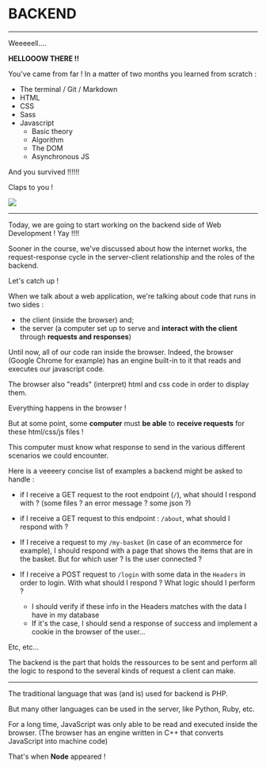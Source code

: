 # BACKEND

---

Weeeeell....

**HELLOOOW THERE !!**

You've came from far !
In a matter of two months you learned from scratch :

- The terminal / Git / Markdown
- HTML
- CSS
- Sass
- Javascript
  - Basic theory
  - Algorithm
  - The DOM
  - Asynchronous JS

And you survived !!!!!!

Claps to you !

![](https://media.giphy.com/media/Z7DaJ3vjTBWsE/giphy.gif)

---

Today, we are going to start working on the backend side of Web Development ! Yay !!!!

Sooner in the course, we've discussed about how the internet works, the request-response cycle in the server-client relationship and the roles of the backend.

Let's catch up !

When we talk about a web application, we're talking about code that runs in two sides :

- the client (inside the browser) and;
- the server (a computer set up to serve and **interact with the client** through **requests and responses**)

Until now, all of our code ran inside the browser. Indeed, the browser (Google Chrome for example) has an engine built-in to it that reads and executes our javascript code.

The browser also "reads" (interpret) html and css code in order to display them.

Everything happens in the browser !

But at some point, some **computer** must **be able** to **receive requests** for these html/css/js files !

This computer must know what response to send in the various different scenarios we could encounter.

Here is a veeeery concise list of examples a backend might be asked to handle :

- if I receive a GET request to the root endpoint (`/`), what should I respond with ? (some files ? an error message ? some json ?)

- if I receive a GET request to this endpoint : `/about`, what should I respond with ?

- If I receive a request to my `/my-basket` (in case of an ecommerce for example), I should respond with a page that shows the items that are in the basket. But for which user ? Is the user connected ?

- If I receive a POST request to `/login` with some data in the `Headers` in order to login. With what should I respond ? What logic should I perform ?

  - I should verify if these info in the Headers matches with the data I have in my database
  - If it's the case, I should send a response of success and implement a cookie in the browser of the user...

Etc, etc...

The backend is the part that holds the ressources to be sent and perform all the logic to respond to the several kinds of request a client can make.

---

The traditional language that was (and is) used for backend is PHP.

But many other languages can be used in the server, like Python, Ruby, etc.

For a long time, JavaScript was only able to be read and executed inside the browser. (The browser has an engine written in C++ that converts JavaScript into machine code)

That's when **Node** appeared !
